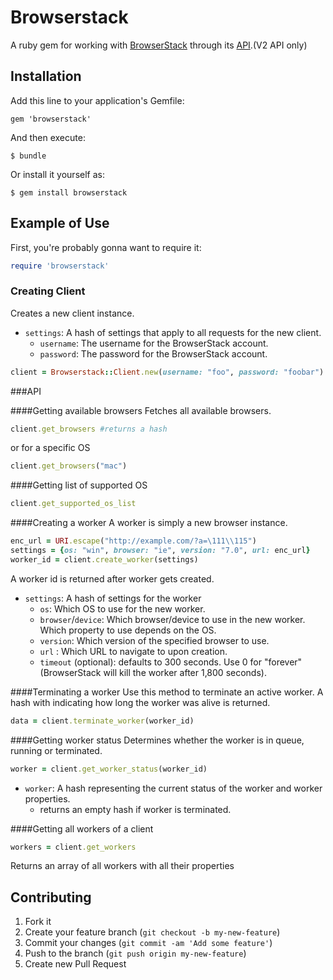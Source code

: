 # Browserstack

A ruby gem for working with [BrowserStack](http://browserstack.com) through its [API](https://github.com/browserstack/api).(V2 API only)

## Installation

Add this line to your application's Gemfile:

    gem 'browserstack'

And then execute:

    $ bundle

Or install it yourself as:

    $ gem install browserstack

## Example of Use

First, you're probably gonna want to require it:

``` ruby
require 'browserstack'
```

### Creating Client
Creates a new client instance.

* `settings`: A hash of settings that apply to all requests for the new client.
  * `username`: The username for the BrowserStack account.
  * `password`: The password for the BrowserStack account.

``` ruby
client = Browserstack::Client.new(username: "foo", password: "foobar")
```

###API

####Getting available browsers
Fetches all available browsers.

``` ruby
client.get_browsers #returns a hash
```

or for a specific OS

``` ruby
client.get_browsers("mac")
```

####Getting list of supported OS

``` ruby
client.get_supported_os_list 
```

####Creating a worker
A worker is simply a new browser instance.

``` ruby
enc_url = URI.escape("http://example.com/?a=\111\\115")
settings = {os: "win", browser: "ie", version: "7.0", url: enc_url}
worker_id = client.create_worker(settings)
```
A worker id is returned after worker gets created.

* `settings`: A hash of settings for the worker
  * `os`: Which OS to use for the new worker.
  * `browser`/`device`: Which browser/device to use in the new worker. Which property to use depends on the OS.
  * `version`: Which version of the specified browser to use.
  * `url` : Which URL to navigate to upon creation.
  * `timeout` (optional): defaults to 300 seconds. Use 0 for "forever" (BrowserStack will kill the worker after 1,800 seconds).

####Terminating a worker
Use this method to terminate an active worker. A hash with indicating how long the worker was alive is returned.

``` ruby
data = client.terminate_worker(worker_id)
```

####Getting worker status
Determines whether the worker is in queue, running or terminated.

``` ruby
worker = client.get_worker_status(worker_id)
```

* `worker`: A hash representing the current status of the worker and worker properties.
  * returns an empty hash if worker is terminated.

####Getting all workers of a client

``` ruby
workers = client.get_workers
```
Returns an array of all workers with all their properties

## Contributing

1. Fork it
2. Create your feature branch (`git checkout -b my-new-feature`)
3. Commit your changes (`git commit -am 'Add some feature'`)
4. Push to the branch (`git push origin my-new-feature`)
5. Create new Pull Request

